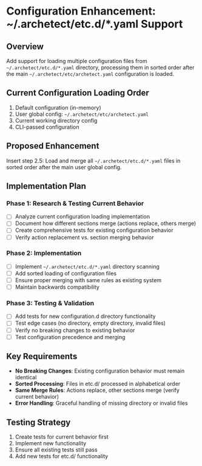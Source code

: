 # Configuration Enhancement: ~/.archetect/etc.d/*.yaml Support

## Overview
Add support for loading multiple configuration files from `~/.archetect/etc.d/*.yaml` directory, processing them in sorted order after the main `~/.archetect/etc/archetect.yaml` configuration is loaded.

## Current Configuration Loading Order
1. Default configuration (in-memory)
2. User global config: `~/.archetect/etc/archetect.yaml`
3. Current working directory config
4. CLI-passed configuration

## Proposed Enhancement
Insert step 2.5: Load and merge all `~/.archetect/etc.d/*.yaml` files in sorted order after the main user global config.

## Implementation Plan

### Phase 1: Research & Testing Current Behavior
- [ ] Analyze current configuration loading implementation
- [ ] Document how different sections merge (actions replace, others merge)
- [ ] Create comprehensive tests for existing configuration behavior
- [ ] Verify action replacement vs. section merging behavior

### Phase 2: Implementation
- [ ] Implement `~/.archetect/etc.d/*.yaml` directory scanning
- [ ] Add sorted loading of configuration files
- [ ] Ensure proper merging with same rules as existing system
- [ ] Maintain backwards compatibility

### Phase 3: Testing & Validation
- [ ] Add tests for new configuration.d directory functionality
- [ ] Test edge cases (no directory, empty directory, invalid files)
- [ ] Verify no breaking changes to existing behavior
- [ ] Test configuration precedence and merging

## Key Requirements
- **No Breaking Changes**: Existing configuration behavior must remain identical
- **Sorted Processing**: Files in etc.d/ processed in alphabetical order
- **Same Merge Rules**: Actions replace, other sections merge (verify current behavior)
- **Error Handling**: Graceful handling of missing directory or invalid files

## Testing Strategy
1. Create tests for current behavior first
2. Implement new functionality
3. Ensure all existing tests still pass
4. Add new tests for etc.d/ functionality
